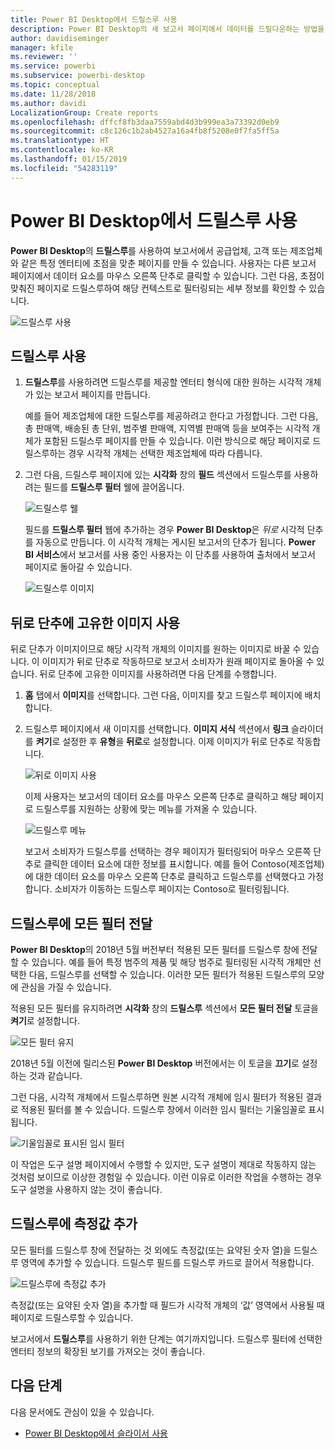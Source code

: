 ```yaml
---
title: Power BI Desktop에서 드릴스루 사용
description: Power BI Desktop의 새 보고서 페이지에서 데이터를 드릴다운하는 방법을 알아봅니다.
author: davidiseminger
manager: kfile
ms.reviewer: ''
ms.service: powerbi
ms.subservice: powerbi-desktop
ms.topic: conceptual
ms.date: 11/28/2018
ms.author: davidi
LocalizationGroup: Create reports
ms.openlocfilehash: dffcf8fb3daa7559abd4d3b999ea3a73392d0eb9
ms.sourcegitcommit: c8c126c1b2ab4527a16a4fb8f5208e0f7fa5ff5a
ms.translationtype: HT
ms.contentlocale: ko-KR
ms.lasthandoff: 01/15/2019
ms.locfileid: "54283119"
---
```

# <a name="use-drillthrough-in-power-bi-desktop"></a>Power BI Desktop에서 드릴스루 사용
**Power BI Desktop**의 **드릴스루**를 사용하여 보고서에서 공급업체, 고객 또는 제조업체와 같은 특정 엔터티에 초점을 맞춘 페이지를 만들 수 있습니다. 사용자는 다른 보고서 페이지에서 데이터 요소를 마우스 오른쪽 단추로 클릭할 수 있습니다. 그런 다음, 초점이 맞춰진 페이지로 드릴스루하여 해당 컨텍스트로 필터링되는 세부 정보를 확인할 수 있습니다.

![드릴스루 사용](media/desktop-drillthrough/drillthrough_01.png)

## <a name="using-drillthrough"></a>드릴스루 사용
1. **드릴스루**를 사용하려면 드릴스루를 제공할 엔터티 형식에 대한 원하는 시각적 개체가 있는 보고서 페이지를 만듭니다. 

    예를 들어 제조업체에 대한 드릴스루를 제공하려고 한다고 가정합니다. 그런 다음, 총 판매액, 배송된 총 단위, 범주별 판매액, 지역별 판매액 등을 보여주는 시각적 개체가 포함된 드릴스루 페이지를 만들 수 있습니다. 이런 방식으로 해당 페이지로 드릴스루하는 경우 시각적 개체는 선택한 제조업체에 따라 다릅니다.

2. 그런 다음, 드릴스루 페이지에 있는 **시각화** 창의 **필드** 섹션에서 드릴스루를 사용하려는 필드를 **드릴스루 필터** 웰에 끌어옵니다.

    ![드릴스루 웰](media/desktop-drillthrough/drillthrough_02.png)

    필드를 **드릴스루 필터** 웹에 추가하는 경우 **Power BI Desktop**은 *뒤로* 시각적 단추를 자동으로 만듭니다. 이 시각적 개체는 게시된 보고서의 단추가 됩니다. **Power BI 서비스**에서 보고서를 사용 중인 사용자는 이 단추를 사용하여 출처에서 보고서 페이지로 돌아갈 수 있습니다.

    ![드릴스루 이미지](media/desktop-drillthrough/drillthrough_03.png)

## <a name="use-your-own-image-for-a-back-button"></a>뒤로 단추에 고유한 이미지 사용    
 뒤로 단추가 이미지이므로 해당 시각적 개체의 이미지를 원하는 이미지로 바꿀 수 있습니다. 이 이미지가 뒤로 단추로 작동하므로 보고서 소비자가 원래 페이지로 돌아올 수 있습니다. 뒤로 단추에 고유한 이미지를 사용하려면 다음 단계를 수행합니다.

1. **홈** 탭에서 **이미지**를 선택합니다. 그런 다음, 이미지를 찾고 드릴스루 페이지에 배치합니다.

2. 드릴스루 페이지에서 새 이미지를 선택합니다. **이미지 서식** 섹션에서 **링크** 슬라이더를 **켜기**로 설정한 후 **유형**을 **뒤로**로 설정합니다. 이제 이미지가 뒤로 단추로 작동합니다.

    ![뒤로 이미지 사용](media/desktop-drillthrough/drillthrough_05.png)

    
     이제 사용자는 보고서의 데이터 요소를 마우스 오른쪽 단추로 클릭하고 해당 페이지로 드릴스루를 지원하는 상황에 맞는 메뉴를 가져올 수 있습니다. 

    ![드릴스루 메뉴](media/desktop-drillthrough/drillthrough_04.png)

    보고서 소비자가 드릴스루를 선택하는 경우 페이지가 필터링되어 마우스 오른쪽 단추로 클릭한 데이터 요소에 대한 정보를 표시합니다. 예를 들어 Contoso(제조업체)에 대한 데이터 요소를 마우스 오른쪽 단추로 클릭하고 드릴스루를 선택했다고 가정합니다. 소비자가 이동하는 드릴스루 페이지는 Contoso로 필터링됩니다.

## <a name="pass-all-filters-in-drillthrough"></a>드릴스루에 모든 필터 전달

**Power BI Desktop**의 2018년 5월 버전부터 적용된 모든 필터를 드릴스루 창에 전달할 수 있습니다. 예를 들어 특정 범주의 제품 및 해당 범주로 필터링된 시각적 개체만 선택한 다음, 드릴스루를 선택할 수 있습니다. 이러한 모든 필터가 적용된 드릴스루의 모양에 관심을 가질 수 있습니다.

적용된 모든 필터를 유지하려면 **시각화** 창의 **드릴스루** 섹션에서 **모든 필터 전달** 토글을 **켜기**로 설정합니다. 

![모든 필터 유지](media/desktop-drillthrough/drillthrough_06.png)

2018년 5월 이전에 릴리스된 **Power BI Desktop** 버전에서는 이 토글을 **끄기**로 설정하는 것과 같습니다.

그런 다음, 시각적 개체에서 드릴스루하면 원본 시각적 개체에 임시 필터가 적용된 결과로 적용된 필터를 볼 수 있습니다. 드릴스루 창에서 이러한 임시 필터는 기울임꼴로 표시됩니다. 

![기울임꼴로 표시된 임시 필터](media/desktop-drillthrough/drillthrough_07.png)

이 작업은 도구 설명 페이지에서 수행할 수 있지만, 도구 설명이 제대로 작동하지 않는 것처럼 보이므로 이상한 경험일 수 있습니다. 이런 이유로 이러한 작업을 수행하는 경우 도구 설명을 사용하지 않는 것이 좋습니다.

## <a name="add-a-measure-to-drillthrough"></a>드릴스루에 측정값 추가

모든 필터를 드릴스루 창에 전달하는 것 외에도 측정값(또는 요약된 숫자 열)을 드릴스루 영역에 추가할 수 있습니다. 드릴스루 필드를 드릴스루 카드로 끌어서 적용합니다. 

![드릴스루에 측정값 추가](media/desktop-drillthrough/drillthrough_08.png)

측정값(또는 요약된 숫자 열)을 추가할 때 필드가 시각적 개체의 ‘값’ 영역에서 사용될 때 페이지로 드릴스루할 수 있습니다.

보고서에서 **드릴스루**를 사용하기 위한 단계는 여기까지입니다. 드릴스루 필터에 선택한 엔터티 정보의 확장된 보기를 가져오는 것이 좋습니다.

## <a name="next-steps"></a>다음 단계

다음 문서에도 관심이 있을 수 있습니다.

* [Power BI Desktop에서 슬라이서 사용](visuals/desktop-slicers.md)

